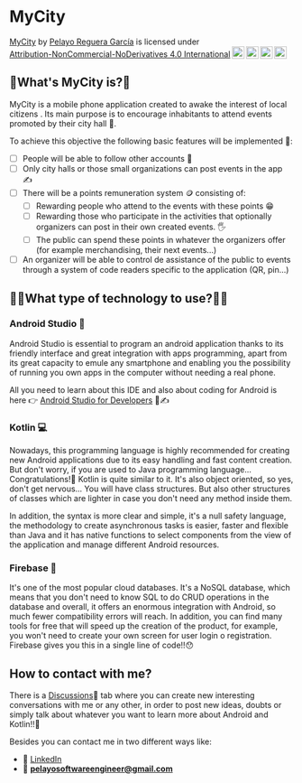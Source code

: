 # MyCity
<p xmlns:cc="http://creativecommons.org/ns#" xmlns:dct="http://purl.org/dc/terms/"><a property="dct:title" rel="cc:attributionURL" href="https://github.com/Pelayo-Reguera/MyCity">MyCity</a> by <a rel="cc:attributionURL dct:creator" property="cc:attributionName" href="https://www.linkedin.com/in/pelayo-reguera-garcia/">Pelayo Reguera García</a> is licensed under <a href="http://creativecommons.org/licenses/by-nc-nd/4.0/?ref=chooser-v1" target="_blank" rel="license noopener noreferrer" style="display:inline-block;">Attribution-NonCommercial-NoDerivatives 4.0 International<img style="height:22px!important;margin-left:3px;vertical-align:text-bottom;" src="https://mirrors.creativecommons.org/presskit/icons/cc.svg?ref=chooser-v1"><img style="height:22px!important;margin-left:3px;vertical-align:text-bottom;" src="https://mirrors.creativecommons.org/presskit/icons/by.svg?ref=chooser-v1"><img style="height:22px!important;margin-left:3px;vertical-align:text-bottom;" src="https://mirrors.creativecommons.org/presskit/icons/nc.svg?ref=chooser-v1"><img style="height:22px!important;margin-left:3px;vertical-align:text-bottom;" src="https://mirrors.creativecommons.org/presskit/icons/nd.svg?ref=chooser-v1"></a></p>

## 💬What's MyCity is?🤔
MyCity is a mobile phone application created to awake the interest of local citizens . Its main purpose is to encourage inhabitants to attend events promoted by their city hall 🏦.

To achieve this objective the following basic features will be implemented 🔧:
- [ ] People will be able to follow other accounts 👥
- [ ] Only city halls or those small organizations can post events in the app ✍️
- [ ] There will be a points remuneration system 🪙 consisting of:
  - [ ] Rewarding people who attend to the events with these points 😁
  - [ ] Rewarding those who participate in the activities that optionally organizers can post in their own created events. 🖐️
  - [ ] The public can spend these points in whatever the organizers offer (for example merchandising, their next events...)
- [ ] An organizer will be able to control de assistance of the public to events through a system of code readers specific to the application (QR, pin...)

## 👨‍💻What type of technology to use?👩‍💻
### Android Studio 📱
Android Studio is essential to program an android application thanks to its friendly interface and great integration with apps programming, apart from its great capacity to emule any smartphone and enabling you the possibility of running you own apps in the computer without needing a real phone.

All you need to learn about this IDE and also about coding for Android is here 👉 [Android Studio for Developers](https://developer.android.com/?hl=es-419) 📗✍️

### Kotlin 💻
Nowadays, this programming language is highly recommended for creating new Android applications due to its easy handling and fast content creation. But don't worry, if you are used to Java programming language... Congratulations!🥳 Kotlin is quite similar to it. It's also object oriented, so yes, don't get nervous... You will have class structures. But also other structures of classes which are lighter in case you don't need any method inside them.

In addition, the syntax is more clear and simple, it's a null safety language, the methodology to create asynchronous tasks is easier, faster and flexible than Java and it has native functions to select components from the view of the application and manage different Android resources.

### Firebase 📝
It's one of the most popular cloud databases. It's a NoSQL database, which means that you don't need to know SQL to do CRUD operations in the database and overall, it offers an enormous integration with Android, so much fewer compatibility errors will reach. In addition, you can find many tools for free that will speed up the creation of the product, for example, you won't need to create your own screen for user login o registration. Firebase gives you this in a single line of code!!😯

## How to contact with me?
There is a [Discussions](https://github.com/Pelayo-Reguera/MyCity/discussions)🤝 tab where you can create new interesting conversations with me or any other, in order to post new ideas, doubts or simply talk about whatever you want to learn more about Android and Kotlin!!👐

Besides you can contact me in two different ways like:
- 🔗 [LinkedIn](https://www.linkedin.com/in/pelayo-reguera-garcia/)
- 📧 **pelayosoftwareengineer@gmail.com**